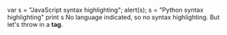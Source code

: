 var s = "JavaScript syntax highlighting";
alert(s);
s = "Python syntax highlighting"
print s
No language indicated, so no syntax highlighting. 
But let's throw in a <b>tag</b>.
